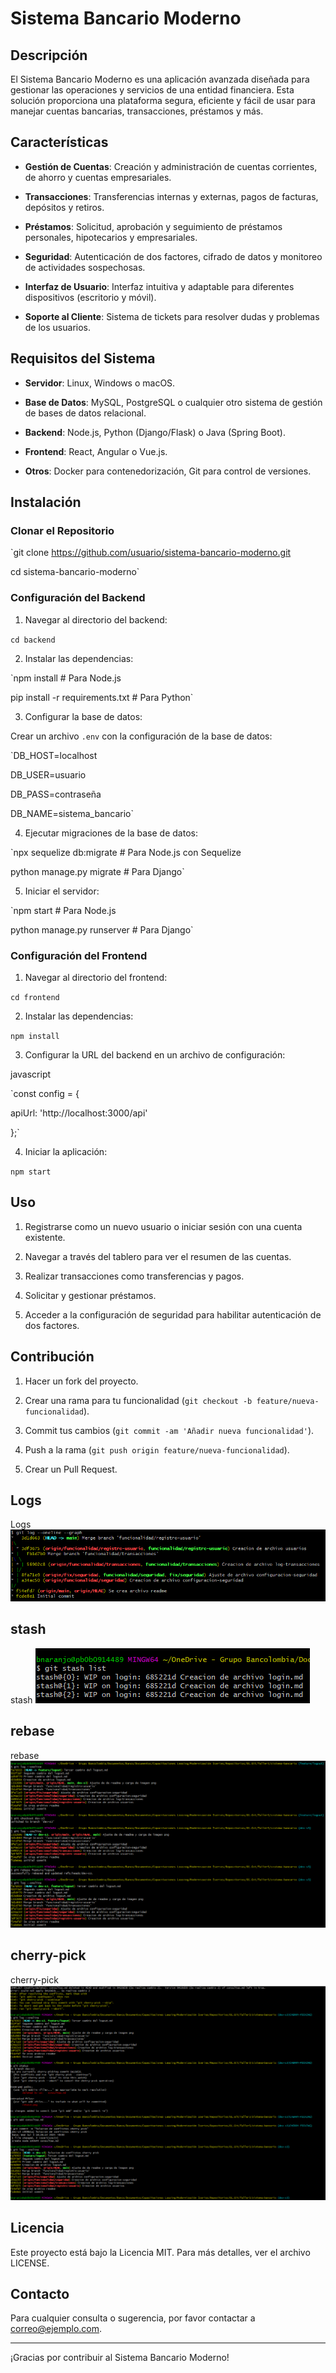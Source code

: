 
# Sistema Bancario Moderno

  

## Descripción

  

El Sistema Bancario Moderno es una aplicación avanzada diseñada para gestionar las operaciones y servicios de una entidad financiera. Esta solución proporciona una plataforma segura, eficiente y fácil de usar para manejar cuentas bancarias, transacciones, préstamos y más.

  

## Características

  

-  **Gestión de Cuentas**: Creación y administración de cuentas corrientes, de ahorro y cuentas empresariales.

-  **Transacciones**: Transferencias internas y externas, pagos de facturas, depósitos y retiros.

-  **Préstamos**: Solicitud, aprobación y seguimiento de préstamos personales, hipotecarios y empresariales.

-  **Seguridad**: Autenticación de dos factores, cifrado de datos y monitoreo de actividades sospechosas.

-  **Interfaz de Usuario**: Interfaz intuitiva y adaptable para diferentes dispositivos (escritorio y móvil).

-  **Soporte al Cliente**: Sistema de tickets para resolver dudas y problemas de los usuarios.

  

## Requisitos del Sistema

  

-  **Servidor**: Linux, Windows o macOS.

-  **Base de Datos**: MySQL, PostgreSQL o cualquier otro sistema de gestión de bases de datos relacional.

-  **Backend**: Node.js, Python (Django/Flask) o Java (Spring Boot).

-  **Frontend**: React, Angular o Vue.js.

-  **Otros**: Docker para contenedorización, Git para control de versiones.

  

## Instalación

  

### Clonar el Repositorio

  

`git clone https://github.com/usuario/sistema-bancario-moderno.git

cd sistema-bancario-moderno`

  

### Configuración del Backend

  

1. Navegar al directorio del backend:

`cd backend`

2. Instalar las dependencias:

`npm install # Para Node.js

pip install -r requirements.txt # Para Python`

3. Configurar la base de datos:

Crear un archivo `.env` con la configuración de la base de datos:

`DB_HOST=localhost

DB_USER=usuario

DB_PASS=contraseña

DB_NAME=sistema_bancario`

4. Ejecutar migraciones de la base de datos:

`npx sequelize db:migrate # Para Node.js con Sequelize

python manage.py migrate # Para Django`

5. Iniciar el servidor:

`npm start # Para Node.js

python manage.py runserver # Para Django`

  

### Configuración del Frontend

  

1. Navegar al directorio del frontend:

  

`cd frontend`

2. Instalar las dependencias:

`npm install`

3. Configurar la URL del backend en un archivo de configuración:

javascript

  

`const config = {

apiUrl: 'http://localhost:3000/api'

};`

4. Iniciar la aplicación:

`npm start`

  

## Uso

  

1. Registrarse como un nuevo usuario o iniciar sesión con una cuenta existente.

2. Navegar a través del tablero para ver el resumen de las cuentas.

3. Realizar transacciones como transferencias y pagos.

4. Solicitar y gestionar préstamos.

5. Acceder a la configuración de seguridad para habilitar autenticación de dos factores.

  

## Contribución

  

1. Hacer un fork del proyecto.

2. Crear una rama para tu funcionalidad (`git checkout -b feature/nueva-funcionalidad`).

3. Commit tus cambios (`git commit -am 'Añadir nueva funcionalidad'`).

4. Push a la rama (`git push origin feature/nueva-funcionalidad`).

5. Crear un Pull Request.

## Logs

Logs  ![logs](Logs.png)


## stash

stash  ![stash](stash.png)

## rebase

rebase  ![rebase](rebase.png)

## cherry-pick

cherry-pick  ![cherry-pick](cherry-pick.png)



## Licencia

  

Este proyecto está bajo la Licencia MIT. Para más detalles, ver el archivo LICENSE.

  

## Contacto

  

Para cualquier consulta o sugerencia, por favor contactar a correo@ejemplo.com.

  

----------

  

¡Gracias por contribuir al Sistema Bancario Moderno!
